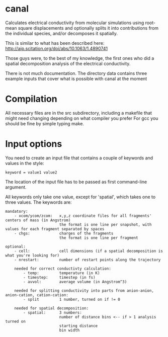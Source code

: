 # canal

Calculates electrical conductivity from molecular simulations using root-mean square displacements and optionally splits it into contributions
from the individual species, and/or decomposes it spatially.

This is similar to what has been described here:
    http://aip.scitation.org/doi/abs/10.1063/1.4890741

Those guys were, to the best of my knowledge, the first ones who did a spatial decomposition analysis of the electrical conductivity.

There is not much documentation. The directory data contains three example inputs that cover what is possible with canal at the moment

# Compilation

All necessary files are in the src subdirectory, including a makefile that might need changing depending on what compiler you prefer
For gcc you should be fine by simple typing make.

# Input options

You need to create an input file that contains a couple of keywords and values in the style:

    keyword = value1 value2

The location of the input file has to be passed as first command-line argument.

All keywords only take one value, except for 'spatial', which takes one to three values.
The keywords are:

    mandatory:
        - xcom/ycom/zcom:   x,y,z coordinate files for all fragments' centers of mass (in Angstrom)
                            the format is one line per snapshot, with values for each fragment separated by spaces
        - chgs:             charges of the fragments
                            the format is one line per fragment

    optional:
        - cell:             cell dimensions (if a spatial decomposition is what you're looking for)
        - nrestart:         number of restart points along the trajectory

        needed for correct conductivty calculation:
            - temp:         temperature (in K)
            - timestep:     timestep (in fs)
            - avvol:        average volume (in Angstrom^3)

        needed for splitting conductivity into parts from anion-anion, anion-cation, cation-cation:
            - split         1 number, turned on if != 0

        needed for spatial decomposition:
            - spatial:      3 numbers:
                            number of distance bins <-- if > 1 analysis turned on
                            starting distance
                            bin width
